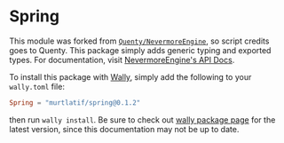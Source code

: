# Spring

This module was forked from [`Quenty/NevermoreEngine`](https://github.com/Quenty/NevermoreEngine/blob/main/src/spring/src/Shared/Spring.lua), so script credits goes to Quenty. This package simply adds generic typing and exported types. For documentation, visit [NevermoreEngine's API Docs](https://quenty.github.io/NevermoreEngine/api/Spring/).

To install this package with [Wally](https://github.com/UpliftGames/wally), simply add the following to your `wally.toml` file:

```toml
Spring = "murtlatif/spring@0.1.2"
```

then run `wally install`. Be sure to check out [wally package page](https://wally.run/package/murtlatif/spring) for the latest version, since this documentation may not be up to date.
